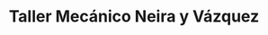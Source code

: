---
title: "Taller Mecánico Neira y Vázquez"
url: /camponaraya/taller-mecanico-neira-y-vazquez/
shop: Autowerkstatt
---